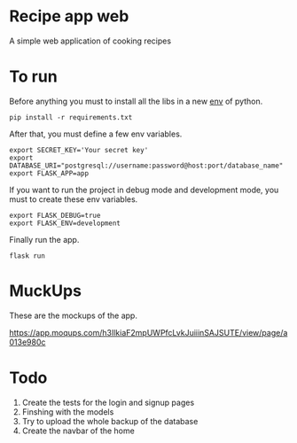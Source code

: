 # Recipe app web
A simple web application of cooking recipes
# To run
Before anything you must to install all the libs in a new [env](https://docs.python.org/3/library/venv.html) of python.
```
pip install -r requirements.txt
```
After that, you must define a few env variables.
```
export SECRET_KEY='Your secret key'
export DATABASE_URI="postgresql://username:password@host:port/database_name"
export FLASK_APP=app
```
If you want to run the project in debug mode and development mode, you must to create these env variables.
```
export FLASK_DEBUG=true
export FLASK_ENV=development
```
Finally run the app.
```
flask run
```
# MuckUps
These are the mockups of the app.

https://app.moqups.com/h3IlkiaF2mpUWPfcLvkJuiiinSAJSUTE/view/page/a013e980c
# Todo
1. Create the tests for the login and signup pages
2. Finshing with the models
3. Try to upload the whole backup of the database
4. Create the navbar of the home
